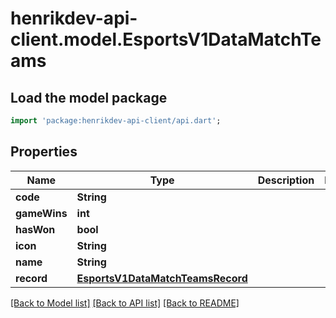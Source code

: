 # henrikdev-api-client.model.EsportsV1DataMatchTeams

## Load the model package
```dart
import 'package:henrikdev-api-client/api.dart';
```

## Properties
Name | Type | Description | Notes
------------ | ------------- | ------------- | -------------
**code** | **String** |  | 
**gameWins** | **int** |  | 
**hasWon** | **bool** |  | 
**icon** | **String** |  | 
**name** | **String** |  | 
**record** | [**EsportsV1DataMatchTeamsRecord**](EsportsV1DataMatchTeamsRecord.md) |  | 

[[Back to Model list]](../README.md#documentation-for-models) [[Back to API list]](../README.md#documentation-for-api-endpoints) [[Back to README]](../README.md)


